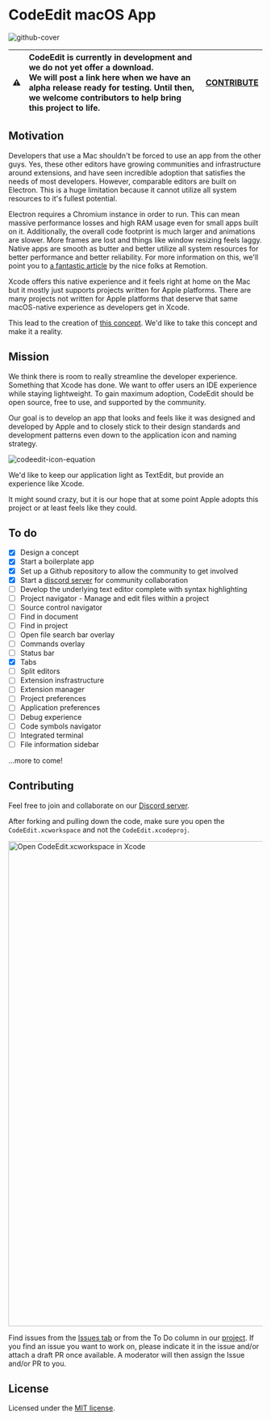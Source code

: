 # CodeEdit macOS App

![github-cover](https://user-images.githubusercontent.com/806104/157921972-022b758f-eb9d-4436-881a-d94c883d5685.png)


| :warning: | **CodeEdit is currently in development and we do not yet offer a download.** <br> We will post a link here when we have an alpha release ready for testing. Until then, we welcome contributors to help bring this project to life. | [CONTRIBUTE](https://github.com/CodeEditApp/CodeEdit#contributing) |
| - |:-| - |

## Motivation

Developers that use a Mac shouldn't be forced to use an app from the other guys. Yes, these other editors have growing communities and infrastructure around extensions, and have seen incredible adoption that satisfies the needs of most developers. However, comparable editors are built on Electron. This is a huge limitation because it cannot utilize all system resources to it's fullest potential.

Electron requires a Chromium instance in order to run. This can mean massive performance losses and high RAM usage even for small apps built on it. Additionally, the overall code footprint is much larger and animations are slower. More frames are lost and things like window resizing feels laggy. Native apps are smooth as butter and better utilize all system resources for better performance and better reliability. For more information on this, we'll point you to [a fantastic article](https://www.remotion.com/blog/why-remotion-is-a-native-macos-app-not-electron) by the nice folks at Remotion.

Xcode offers this native experience and it feels right at home on the Mac but it mostly just supports projects written for Apple platforms. There are many projects not written for Apple platforms that deserve that same macOS-native experience as developers get in Xcode.

This lead to the creation of [this concept](https://www.figma.com/proto/qj6raZbQsZpGO0NAVi4qsv/CodeEdit-Concept?node-id=1%3A870). We'd like to take this concept and make it a reality. 

## Mission

We think there is room to really streamline the developer experience. Something that Xcode has done. We want to offer users an IDE experience while staying lightweight. To gain maximum adoption, CodeEdit should be open source, free to use, and supported by the community. 

Our goal is to develop an app that looks and feels like it was designed and developed by Apple and to closely stick to their design standards and development patterns even down to the application icon and naming strategy.

![codeedit-icon-equation](https://user-images.githubusercontent.com/806104/158899043-8a56e431-6705-40aa-93a6-3c909f20218c.png)

We'd like to keep our application light as TextEdit, but provide an experience like Xcode. 

It might sound crazy, but it is our hope that at some point Apple adopts this project or at least feels like they could.


## To do

- [x] Design a concept
- [x] Start a boilerplate app
- [x] Set up a Github repository to allow the community to get involved
- [x] Start a [discord server](https://discord.gg/vChUXVf9Em) for community collaboration
- [ ] Develop the underlying text editor complete with syntax highlighting
- [ ] Project navigator - Manage and edit files within a project
- [ ] Source control navigator
- [ ] Find in document
- [ ] Find in project
- [ ] Open file search bar overlay
- [ ] Commands overlay
- [ ] Status bar
- [x] Tabs
- [ ] Split editors
- [ ] Extension insfrastructure
- [ ] Extension manager
- [ ] Project preferences
- [ ] Application preferences
- [ ] Debug experience
- [ ] Code symbols navigator
- [ ] Integrated terminal
- [ ] File information sidebar

...more to come!

## Contributing

Feel free to join and collaborate on our [Discord server](https://discord.gg/vChUXVf9Em).

After forking and pulling down the code, make sure you open the `CodeEdit.xcworkspace` and not the `CodeEdit.xcodeproj`.

<img width="960" alt="Open CodeEdit.xcworkspace in Xcode" src="https://user-images.githubusercontent.com/9460130/158924759-42a61d23-4961-4bfb-8d44-930ec2427f0f.png">


Find issues from the [Issues tab](https://github.com/CodeEditApp/CodeEdit/issues) or from the To Do column in our [project](https://github.com/CodeEditApp/CodeEdit/projects/1).
If you find an issue you want to work on, please indicate it in the issue and/or attach a draft PR once available. A moderator will then assign the Issue and/or PR to you.

## License

Licensed under the [MIT license](https://github.com/CodeEditApp/CodeEdit/blob/main/LICENSE.md).
